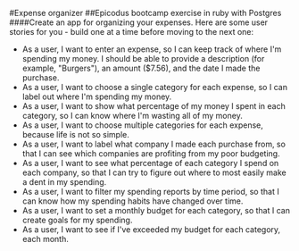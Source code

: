 #Expense organizer
##Epicodus bootcamp exercise in
ruby with Postgres
####Create an app for organizing your expenses. Here are some user stories for you - build one at a time before moving to the next one:

* As a user, I want to enter an expense, so I can keep track of where I'm spending my money. I should be able to provide a description (for example, "Burgers"), an amount ($7.56), and the date I made the purchase.
* As a user, I want to choose a single category for each expense, so I can label out where I'm spending my money.
* As a user, I want to show what percentage of my money I spent in each category, so I can know where I'm wasting all of my money.
* As a user, I want to choose multiple categories for each expense, because life is not so simple.
* As a user, I want to label what company I made each purchase from, so that I can see which companies are profiting from my poor budgeting.
* As a user, I want to see what percentage of each category I spend on each company, so that I can try to figure out where to most easily make a dent in my spending.
* As a user, I want to filter my spending reports by time period, so that I can know how my spending habits have changed over time.
* As a user, I want to set a monthly budget for each category, so that I can create goals for my spending.
* As a user, I want to see if I've exceeded my budget for each category, each month.
